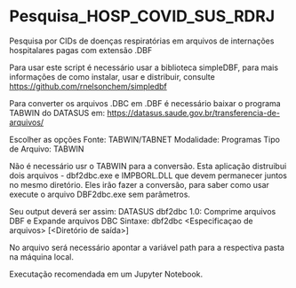 # Pesquisa_HOSP_COVID_SUS_RDRJ
Pesquisa por CIDs de doenças respiratórias em arquivos de internações hospitalares pagas com extensão .DBF

Para usar este script é necessário usar a biblioteca simpleDBF, para mais informações de como instalar, usar e distribuir, consulte https://github.com/rnelsonchem/simpledbf

Para converter os arquivos .DBC em .DBF é necessário baixar o programa TABWIN do DATASUS em:
https://datasus.saude.gov.br/transferencia-de-arquivos/

Escolher as opções 
Fonte: TABWIN/TABNET
Modalidade: Programas
Tipo de Arquivo: TABWIN

Não é necessário usr o TABWIN para a conversão. Esta aplicação distruibui dois arquivos - dbf2dbc.exe e IMPBORL.DLL que devem permanecer juntos no mesmo diretório. Eles irão fazer a conversão, para saber como usar execute o arquivo DBF2dbc.exe sem parâmetros.

Seu output deverá ser assim:
DATASUS dbf2dbc 1.0: Comprime arquivos DBF e Expande arquivos DBC
Sintaxe:
dbf2dbc <Especificaçao de arquivos> [<Diretório de saída>]

No arquivo será necessário apontar a variável path para a respectiva pasta na máquina local.

Executação recomendada em um Jupyter Notebook.
